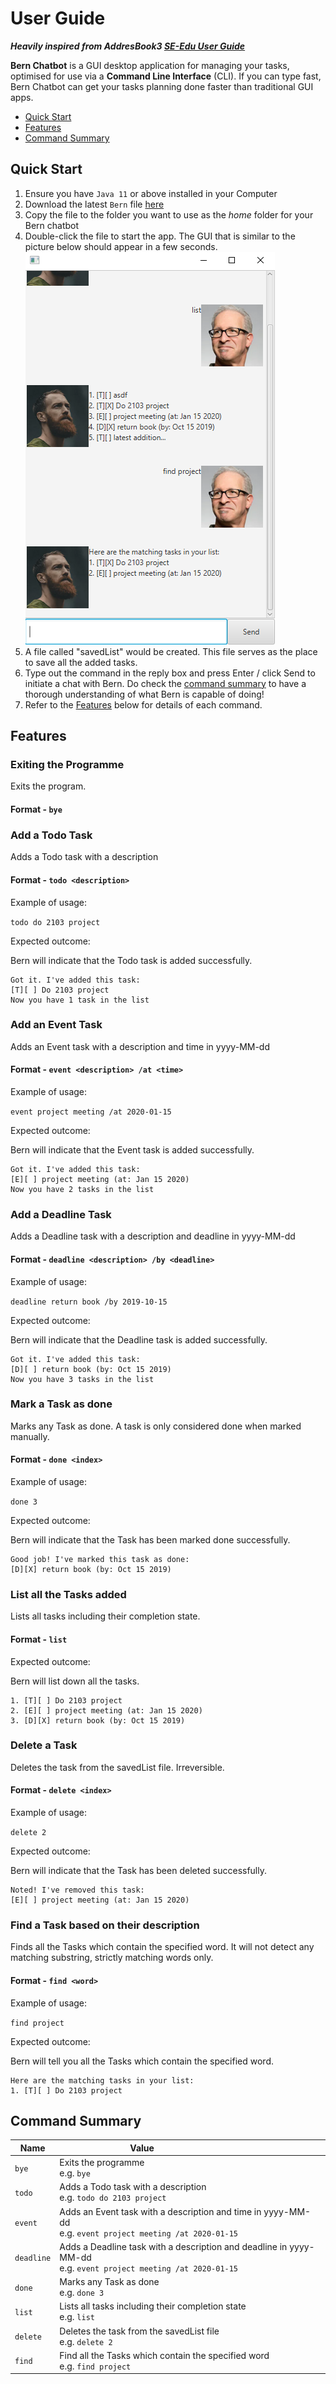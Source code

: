 # User Guide

_**Heavily inspired from AddresBook3 [SE-Edu User Guide](https://se-education.org/addressbook-level3/)**_

**Bern Chatbot** is a GUI desktop application for managing your tasks, optimised for use via a **Command Line Interface** (CLI). If you can type fast, Bern Chatbot can get your tasks planning done faster than traditional GUI apps.

* [Quick Start](#quick-start)
* [Features](#features)
* [Command Summary](#command-summary)

## Quick Start

1. Ensure you have `Java 11` or above installed in your Computer
2. Download the latest `Bern` file [here](https://github.com/bernarduskrishna/ip)
3. Copy the file to the folder you want to use as the _home_ folder for your Bern chatbot
4. Double-click the file to start the app. The GUI that is similar to the picture below should appear in a few seconds.
   ![GUI](Ui.png)
5. A file called "savedList" would be created. This file serves as the place to save all the added tasks.
6. Type out the command in the reply box and press Enter / click Send to initiate a chat with Bern. Do check the [command summary](#command-summary) to have a thorough understanding of what Bern is capable of doing!
7. Refer to the [Features](#features) below for details of each command.

## Features 

### Exiting the Programme

Exits the program.

#### Format - `bye`

### Add a Todo Task

Adds a Todo task with a description

#### Format - `todo <description>`

Example of usage:

`todo do 2103 project`

Expected outcome:

Bern will indicate that the Todo task is added successfully.

```
Got it. I've added this task:
[T][ ] Do 2103 project
Now you have 1 task in the list
```

### Add an Event Task

Adds an Event task with a description and time in yyyy-MM-dd

#### Format - `event <description> /at <time>`

Example of usage:

`event project meeting /at 2020-01-15`

Expected outcome:

Bern will indicate that the Event task is added successfully.

```
Got it. I've added this task:
[E][ ] project meeting (at: Jan 15 2020)
Now you have 2 tasks in the list
```

### Add a Deadline Task

Adds a Deadline task with a description and deadline in yyyy-MM-dd

#### Format - `deadline <description> /by <deadline>`

Example of usage:

`deadline return book /by 2019-10-15`

Expected outcome:

Bern will indicate that the Deadline task is added successfully.

```
Got it. I've added this task:
[D][ ] return book (by: Oct 15 2019)
Now you have 3 tasks in the list
```

### Mark a Task as done

Marks any Task as done. A task is only considered done when marked manually.

#### Format - `done <index>`

Example of usage:

`done 3`

Expected outcome:

Bern will indicate that the Task has been marked done successfully.

```
Good job! I've marked this task as done:
[D][X] return book (by: Oct 15 2019)
```

### List all the Tasks added

Lists all tasks including their completion state.

#### Format - `list`

Expected outcome:

Bern will list down all the tasks.

```
1. [T][ ] Do 2103 project
2. [E][ ] project meeting (at: Jan 15 2020)
3. [D][X] return book (by: Oct 15 2019)
```

### Delete a Task

Deletes the task from the savedList file. Irreversible.

#### Format - `delete <index>`

Example of usage:

`delete 2`

Expected outcome:

Bern will indicate that the Task has been deleted successfully.

```
Noted! I've removed this task:
[E][ ] project meeting (at: Jan 15 2020)
```
### Find a Task based on their description

Finds all the Tasks which contain the specified word. It will not detect any matching substring, strictly matching words only.

#### Format - `find <word>`

Example of usage:

`find project`

Expected outcome:

Bern will tell you all the Tasks which contain the specified word.

```
Here are the matching tasks in your list:
1. [T][ ] Do 2103 project
```

## Command Summary

Name | Value &nbsp; &nbsp; &nbsp; &nbsp; &nbsp; &nbsp; &nbsp; &nbsp; &nbsp; &nbsp; &nbsp; &nbsp; &nbsp; &nbsp; &nbsp;&nbsp; &nbsp; &nbsp; &nbsp; &nbsp; &nbsp;
-------|-------------------
`bye` | Exits the programme <br> e.g. `bye`
`todo` | Adds a Todo task with a description <br> e.g. `todo do 2103 project`
`event` | Adds an Event task with a description and time in yyyy-MM-dd <br> e.g. `event project meeting /at 2020-01-15`
`deadline` | Adds a Deadline task with a description and deadline in yyyy-MM-dd <br> e.g. `event project meeting /at 2020-01-15`
`done` | Marks any Task as done <br> e.g. `done 3`
`list` | Lists all tasks including their completion state <br> e.g. `list`
`delete` | Deletes the task from the savedList file <br> e.g. `delete 2`
`find` | Find all the Tasks which contain the specified word <br> e.g. `find project`
